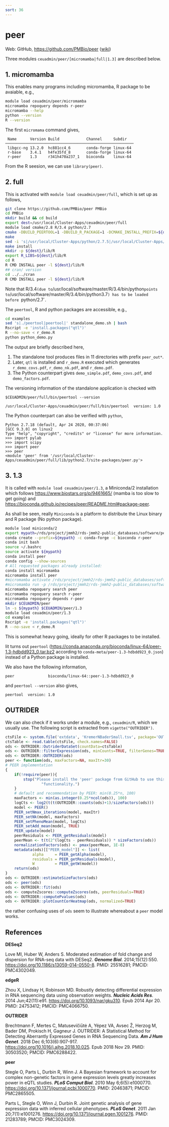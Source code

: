 ```yaml
---
sort: 36
---
```


# peer

Web: GitHub, <https://github.com/PMBio/peer> ([wiki](https://github.com/PMBio/peer/wiki))

Three modules `ceuadmin/peer/[micromamba|full|1.3]` are described below.

## 1. micromamba

This enables many programs including micromamba, R package to be avaiable, e.g.,

```bash
module load ceuadmin/peer/micromamba
micromamba repoquery depends r-peer
micromamba --help
python --version
R --version
```

The first `micromama` command gives,

```
 Name      Version Build            Channel     Subdir
─────────────────────────────────────────────────────────
 libgcc-ng 13.2.0  hc881cc4_6       conda-forge linux-64
 r-base    3.4.1   h4fe35fd_8       conda-forge linux-64
 r-peer    1.3     r341h470a237_1   bioconda    linux-64
```

From the R seesion, we can use `library(peer)`.

## 2. full

This is activated with `module load ceuadmin/peer/full`, which is set up as follows,

```bash
git clone https://github.com/PMBio/peer PMBio
cd PMBio
mkdir build && cd build
export dest=/usr/local/Cluster-Apps/ceuadmin/peer/full
module load cmake/2.8 R/3.4 python/2.7
cmake -DBUILD_PEERTOOL=1 -DBUILD_R_PACKAGE=1 -DCMAKE_INSTALL_PREFIX=${dest} ..
make
sed -i 's|/usr/local/Cluster-Apps/python/2.7.5|/usr/local/Cluster-Apps/ceuadmin/peer/full|' python/cmake_install.cmake
make install
mkdir -p ${dest}/lib/R
export R_LIBS=${dest}/lib/R
cd R
R CMD INSTALL peer -l ${dest}/lib/R
## cran/ version
cd ../../cran
R CMD INSTALL peer -l ${dest}/lib/R
```

Note that R/3.4` (due to `/usr/local/software/master/R/3.4/bin/python` points to `/usr/local/software/master/R/3.4/bin/python3.7`) has to be loaded before `python/2.7`.

The `peertool`, R and python packages are accessible, e.g., 

```bash
cd examples
sed 's|./peertool|peertool|' standalone_demo.sh | bash
Rscript -e 'install.packages("qtl")'
R --no-save < r_demo.R
python python_demo.py
```

The output are briefly described here,

1. The standalone tool produces files in 11 directories with prefix `peer_out*`.
2. Later, `qtl` is installed and `r_demo.R` executed which generates `r_demo_covs.pdf`, `r_demo_nk.pdf`, and `r_demo.pdf`.
3. The Python counterpart gives `demo_simple.pdf`, `demo_covs.pdf`, and `demo_factors.pdf`.

The versioning information of the standalone application is checked with

`$CEUADMIN/peer/full/bin/peertool --version`

```
/usr/local/Cluster-Apps/ceuadmin/peer/full/bin/peertool  version: 1.0
```

The Python counterpart can also be verified with `python`,

```
Python 2.7.18 (default, Apr 24 2020, 00:37:06)
[GCC 9.3.0] on linux2
Type "help", "copyright", "credits" or "license" for more information.
>>> import pylab
>>> import scipy
>>> import peer
>>> peer
<module 'peer' from '/usr/local/Cluster-Apps/ceuadmin/peer/full/lib/python2.7/site-packages/peer.py'>
```

## 3. 1.3

It is called with `module load ceuadmin/peer/1.3`, a Miniconda/2 installation which follows <https://www.biostars.org/p/9461665/> (mamba is too slow to get going) and <https://bioconda.github.io/recipes/peer/README.html#package-peer>.

As shall be seen, really `Miniconda` is a platform to distribute the Linux binary and R package (No python package).

```bash
module load miniconda/2
export mypath=/rds/project/jmmh2/rds-jmmh2-public_databases/software/peer/1.3
conda create --prefix=${mypath} -c conda-forge -c bioconda r-peer
conda init bash
source ~/.bashrc
source activate ${mypath}
conda install peer
conda config --show-sources
# All requested packages already installed:
conda install micromamba
micromamba install peer
#micromamba activate /rds/project/jmmh2/rds-jmmh2-public_databases/software/peer/1.3
#micromamba run -p /rds/project/jmmh2/rds-jmmh2-public_databases/software/peer/1.3 peer
micromamba repoquery search peer
micromamba repoquery search r-peer
micromamba repoquery depends r-peer
mkdir $CEUADMIN/peer
ln -s ${mypath} $CEUADMIN/peer/1.3
module load ceuadmin/peer/1.3
cd examples
Rscript -e 'install.packages("qtl")'
R --no-save < r_demo.R
```

This is somewhat heavy going, ideally for other R packages to be installed.

Iit turns out `peertool` (<https://conda.anaconda.org/bioconda/linux-64/peer-1.3-hdbdd923_0.tar.bz2> according to `conda-meta/peer-1.3-hdbdd923_0.json`) instead of a Python package is installed.

We also have the following information,

```
peer               bioconda/linux-64::peer-1.3-hdbdd923_0
```

and `peertool --version` also gives,

```
peertool  version: 1.0
```

## OUTRIDER

We can also check if it works under a module, e.g., `ceuadmin/R`, which we usually use. The following script is extracted from `vigette("OUTRIDER")`.

```r
ctsFile <- system.file('extdata', 'KremerNBaderSmall.tsv', package='OUTRIDER')
ctsTable <- read.table(ctsFile, check.names=FALSE)
ods <- OUTRIDER::OutriderDataSet(countData=ctsTable)
ods <- OUTRIDER::filterExpression(ods, minCounts=TRUE, filterGenes=TRUE)
ods <- OUTRIDER::OUTRIDER(ods)
peer <- function(ods, maxFactors=NA, maxItr=30)
# PEER implementation
{
    if(!require(peer)){
        stop("Please install the 'peer' package from GitHub to use this ",
                "functionality.")
    }
    # default and recommendation by PEER: min(0.25*n, 100)
    maxFactors <- min(as.integer(0.25*ncol(ods)), 100)
    logCts <- log2(t(t(OUTRIDER::counts(ods)+1)/sizeFactors(ods)))
    model <- PEER()
    PEER_setNmax_iterations(model, maxItr)
    PEER_setNk(model, maxFactors)
    PEER_setPhenoMean(model, logCts)
    PEER_setAdd_mean(model, TRUE)
    PEER_update(model)
    peerResiduals <- PEER_getResiduals(model)
    peerMean <- t(t(2^(logCts - peerResiduals)) * sizeFactors(ods))
    normalizationFactors(ods) <- pmax(peerMean, 1E-8)
    metadata(ods)[["PEER_model"]] <- list(
            alpha     = PEER_getAlpha(model),
            residuals = PEER_getResiduals(model),
            W         = PEER_getW(model))
    return(ods)
}
ods <- OUTRIDER::estimateSizeFactors(ods)
ods <- peer(ods)
ods <- OUTRIDER::fit(ods)
ods <- computeZscores::computeZscores(ods, peerResiduals=TRUE)
ods <- OUTRIDER::computePvalues(ods)
ods <- OUTRIDER::plotCountCorHeatmap(ods, normalized=TRUE)
```

the rather confusing uses of `ods` seem to illustrate whereabout a `peer` model works.

## References

**DESeq2**

Love MI, Huber W, Anders S. Moderated estimation of fold change and dispersion for RNA-seq data with DESeq2. ***Genome Biol***. 2014;15(12):550. <https://doi.org/10.1186/s13059-014-0550-8>. PMID: 25516281; PMCID: PMC4302049.

**edgeR**

Zhou X, Lindsay H, Robinson MD. Robustly detecting differential expression in RNA sequencing data using observation weights. ***Nucleic Acids Res***. 2014 Jun;42(11):e91. <https://doi.org/10.1093/nar/gku310>. Epub 2014 Apr 20. PMID: 24753412; PMCID: PMC4066750.

**OUTRIDER**

Brechtmann F, Mertes C, Matusevičiūtė A, Yépez VA, Avsec Ž, Herzog M, Bader DM, Prokisch H, Gagneur J. OUTRIDER: A Statistical Method for Detecting Aberrantly Expressed Genes in RNA Sequencing Data. ***Am J Hum Genet***. 2018 Dec 6;103(6):907-917. <https://doi.org/10.1016/j.ajhg.2018.10.025>. Epub 2018 Nov 29. PMID: 30503520; PMCID: PMC6288422.

**peer**

Stegle O, Parts L, Durbin R, Winn J. A Bayesian framework to account for complex non-genetic factors in gene expression levels greatly increases power in eQTL studies. ***PLoS Comput Biol***. 2010 May 6;6(5):e1000770. <https://doi.org/10.1371/journal.pcbi.1000770>. PMID: 20463871; PMCID: PMC2865505.

Parts L, Stegle O, Winn J, Durbin R. Joint genetic analysis of gene expression data with inferred cellular phenotypes. ***PLoS Genet***. 2011 Jan 20;7(1):e1001276. <https://doi.org/10.1371/journal.pgen.1001276>. PMID: 21283789; PMCID: PMC3024309.
